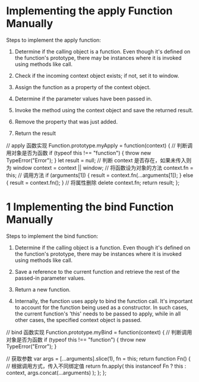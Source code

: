 # Implementing the apply Function Manually

Steps to implement the apply function:
1. Determine if the calling object is a function. Even though it's defined on the function's prototype, there may be instances where it is invoked using methods like call.

2. Check if the incoming context object exists; if not, set it to window.

3. Assign the function as a property of the context object.

4. Determine if the parameter values have been passed in.

5. Invoke the method using the context object and save the returned result.

6. Remove the property that was just added.

7. Return the result


// apply 函数实现
Function.prototype.myApply = function(context) {
  // 判断调用对象是否为函数
  if (typeof this !== "function") {
    throw new TypeError("Error");
  }
  let result = null;
  // 判断 context 是否存在，如果未传入则为 window
  context = context || window;
  // 将函数设为对象的方法
  context.fn = this;
  // 调用方法
  if (arguments[1]) {
    result = context.fn(...arguments[1]);
  } else {
    result = context.fn();
  }
  // 将属性删除
  delete context.fn;
  return result;
};

# 1 Implementing the bind Function Manually
Steps to implement the bind function:
1. Determine if the calling object is a function. Even though it's defined on the function's prototype, there may be instances where it is invoked using methods like call.

2. Save a reference to the current function and retrieve the rest of the passed-in parameter values.

3. Return a new function.

4. Internally, the function uses apply to bind the function call. It's important to account for the function being used as a constructor. In such cases, the current function's 'this' needs to be passed to apply, while in all other cases, the specified context object is passed.

// bind 函数实现
Function.prototype.myBind = function(context) {
  // 判断调用对象是否为函数
  if (typeof this !== "function") {
    throw new TypeError("Error");
  }

  // 获取参数
  var args = [...arguments].slice(1),
      fn = this;
  return function Fn() {
    // 根据调用方式，传入不同绑定值
    return fn.apply(
      this instanceof Fn ? this : context,
      args.concat(...arguments)
    );
  };
};

